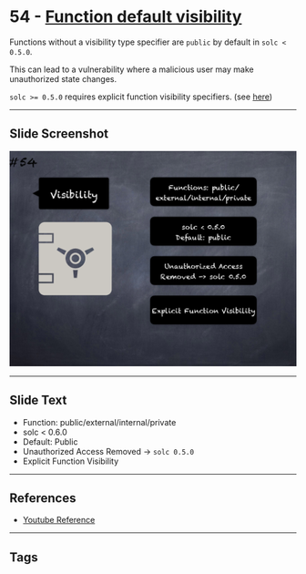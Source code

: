 # 54 - [Function default visibility](Function%20default%20visibility.md)
Functions without a visibility type specifier are `public` by default in `solc < 0.5.0`. 

This can lead to a vulnerability where a malicious user may make unauthorized state changes. 

`solc >= 0.5.0` requires explicit function visibility specifiers. (see [here](https://swcregistry.io/docs/SWC-100))

___
## Slide Screenshot
![054.png](../../images/4.%20Pitfalls%20and%20Best%20Practices%20101/054.png)
___
## Slide Text
- Function: public/external/internal/private
- solc < 0.6.0
- Default: Public
- Unauthorized Access Removed -> `solc 0.5.0`
- Explicit Function Visibility
___
## References
- [Youtube Reference](https://youtu.be/YVewx1xVROE?t=1298)
___
## Tags